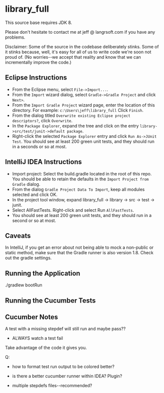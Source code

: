 # library_full

This source base requires JDK 8.

Please don't hesitate to contact me at jeff @ langrsoft.com if you have any problems.

Disclaimer: Some of the source in the codebase deliberately stinks. Some of it stinks because, well, it's easy for all of us to write code we're soon not proud of. (No worries--we accept that reality and know that we can incrementally improve the code.)

Eclipse Instructions
---

* From the Eclipse menu, select `File->Import...`.
* From the `Import` wizard dialog, select `Gradle->Gradle Project` and click `Next>`.
* From the `Import Gradle Project` wizard page, enter the location of this directory. For example:
    `c:\Users\jeff\library_full`
  Click `Finish`.
* From the dialog titled `Overwrite existing Eclipse project descriptors?`, click `Overwrite`.
* In the `Package Explorer`, expand the tree and click on the entry `library->src/test/junit->default package`.
* Right-click the selected `Package Explorer` entry and click `Run As->JUnit Test`. You should see at least 200 green unit tests, and they should run in a seconds or so at most.

IntelliJ IDEA Instructions
---

* Import project: Select the build.gradle located in the root of this repo. You should be able to retain the defaults in the `Import Project from Gradle` dialog.
* From the dialog `Gradle Project Data To Import`, keep all modules selected and click OK.
* In the project tool window, expand library_full -> library -> src -> test -> junit.
* Select AllFastTests. Right-click and select Run `AllFastTests`.
* You should see at least 200 green unit tests, and they should run in a second or so at most.

Caveats
---
In IntelliJ, if you get an error about not being able to mock a non-public or static method, make sure that the Gradle runner is also version 1.8. Check out the gradle settings.

Running the Application
---
./gradlew bootRun

Running the Cucumber Tests
---


Cucumber Notes
---
A test with a missing stepdef will still run and maybe pass??
  - ALWAYS watch a test fail

Take advantage of the code it gives you.


Q:
  - how to format test run output to be colored better?
  - is there a better cucumber runner within IDEA? Plugin?

  - multiple stepdefs files--recommended?
